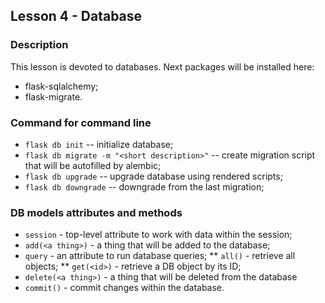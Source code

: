## Lesson 4 - Database
### Description
This lesson is devoted to databases.
Next packages will be installed here:
* flask-sqlalchemy;
* flask-migrate.

### Command for command line
* `flask db init` -- initialize database;
* `flask db migrate -m "<short description>"` -- create migration script that
  will be autofilled by alembic;
* `flask db upgrade` -- upgrade database using rendered scripts;
* `flask db downgrade` -- downgrade from the last migration;

### DB models attributes and methods
* `session` - top-level attribute to work with data within the session;
* `add(<a thing>)` - a thing that will be added to the database;
* `query` - an attribute to run database queries;
** `all()` - retrieve all objects;
** `get(<id>)` - retrieve a DB object by its ID;
* `delete(<a thing>)` - a thing that will be deleted from the database
* `commit()` - commit changes within the database.
